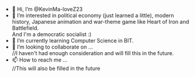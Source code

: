 - 👋 Hi, I’m @KevinMa-loveZ23
- 👀 I’m interested in political economy (just learned a little), modern history, Japanese animation and war-theme game like Heart of Iron and Battlefield.  
And I'm a democratic socialist :)
- 🌱 I’m currently learning Computer Science in BIT.
- 💞️ I’m looking to collaborate on ...  
//I haven't had enough consideration and will fill this in the future.
- 📫 How to reach me ...  
//This will also be filled in the future

<!---
KevinMa-loveZ23/KevinMa-loveZ23 is a ✨ special ✨ repository because its `README.md` (this file) appears on your GitHub profile.
You can click the Preview link to take a look at your changes.
--->
